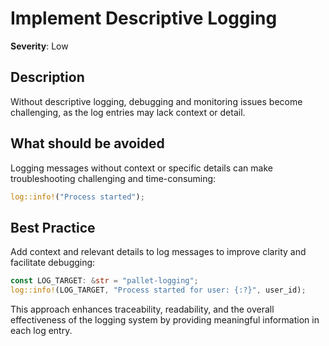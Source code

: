 # Implement Descriptive Logging

**Severity**: Low

## Description

Without descriptive logging, debugging and monitoring issues become challenging, as the log entries may lack context or
detail.

## What should be avoided

Logging messages without context or specific details can make troubleshooting challenging and time-consuming:

```rust
log::info!("Process started");
```

## Best Practice

Add context and relevant details to log messages to improve clarity and facilitate debugging:

```rust
const LOG_TARGET: &str = "pallet-logging";
log::info!(LOG_TARGET, "Process started for user: {:?}", user_id);
```

This approach enhances traceability, readability, and the overall effectiveness of the logging system by providing meaningful information in each log entry.
